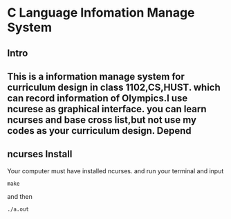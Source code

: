 C Language Infomation Manage System
=======
Intro
-----
This is a information manage system for curriculum design in class 1102,CS,HUST.
which can record information of Olympics.I use ncurese as graphical interface.
you can learn ncurses and base cross list,but not use my codes as your curriculum design.
Depend
------
ncurses
Install
-----
Your computer must have installed ncurses. and run your terminal and input

    make
and then 

    ./a.out

